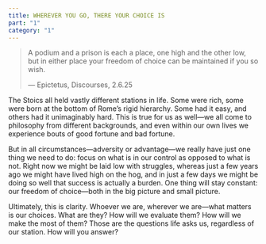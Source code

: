 ```yaml
---
title: WHEREVER YOU GO, THERE YOUR CHOICE IS
part: "1"
category: "1"
---
```


> A podium and a prison is each a place, one high and the other low, but in either place your freedom of choice can be maintained if you so wish.
>
> — Epictetus, Discourses, 2.6.25

The Stoics all held vastly different stations in life. Some were rich, some were born at the bottom of Rome’s rigid hierarchy. Some had it easy, and others had it unimaginably hard. This is true for us as well—we all come to philosophy from different backgrounds, and even within our own lives we experience bouts of good fortune and bad fortune.

But in all circumstances—adversity or advantage—we really have just one thing we need to do: focus on what is in our control as opposed to what is not. Right now we might be laid low with struggles, whereas just a few years ago we might have lived high on the hog, and in just a few days we might be doing so well that success is actually a burden. One thing will stay constant: our freedom of choice—both in the big picture and small picture.

Ultimately, this is clarity. Whoever we are, wherever we are—what matters is our choices. What are they? How will we evaluate them? How will we make the most of them? Those are the questions life asks us, regardless of our station. How will you answer?
